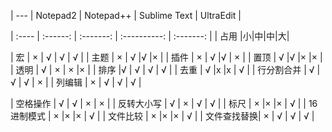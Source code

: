 |      ---     | Notepad2  |  Notepad++ | Sublime Text | UltraEdit |

|    :----       |  :------:  | :-------: |  :----------:  |  :-------:  |
| 占用        |小|中|中|大|

| 宏          | ×  | √  | √  | √  |
| 主题        | × | √ |√ |× |
| 插件        | × | √ |√ | ×  |
| 置顶        | √ |√ |× |× |
| 透明        | √ | × | × |× |
| 排序        |√ | √  | √  | √  |
| 去重            | √  |x |x | √  |
| 行分割合并     | √  | √   | √   | ×  |
| 列编辑      | ×  | √  | √  | √  |



| 空格操作      | √  | √   | ×  | ×  |
| 反转大小写  | √  | ×  | √  | √  |
| 标尺        | ×  |× |× | √  |
| 16进制模式  | ×  |× |× | √  |
| 文件比较    | ×  |× |× | √  |
| 文件查找替换| ×  | √  | √  | √  |


